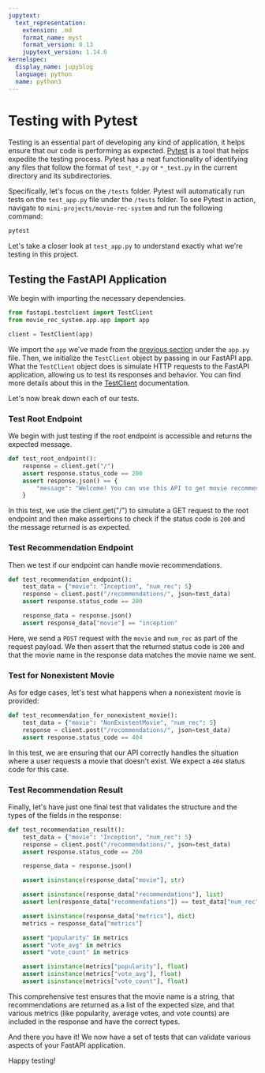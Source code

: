 ```yaml
---
jupytext:
  text_representation:
    extension: .md
    format_name: myst
    format_version: 0.13
    jupytext_version: 1.14.6
kernelspec:
  display_name: jupyblog
  language: python
  name: python3
---
```


# Testing with Pytest


Testing is an essential part of developing any kind of application, it helps ensure that our code is performing as expected. [Pytest](https://docs.pytest.org/en/7.4.x/index.html) is a tool that helps expedite the testing process. Pytest has a neat functionality of identifying any files that follow the format of `test_*.py` or `*_test.py` in the current directory and its subdirectories. 

Specifically, let's focus on the `/tests` folder. Pytest will automatically run tests on the `test_app.py` file under the `/tests` folder. To see Pytest in action, navigate to `mini-projects/movie-rec-system` and run the following command:

```bash
pytest
```
Let's take a closer look at `test_app.py` to understand exactly what we're testing in this project.

## Testing the FastAPI Application

We begin with importing the necessary dependencies.

```python
from fastapi.testclient import TestClient
from movie_rec_system.app.app import app

client = TestClient(app)
```

We import the `app` we've made from the [previous section](https://ploomber-sql.readthedocs.io/en/latest/mini-projects/recommendation-system/setting-up-fastapi.html#creating-the-recommender-app) under the `app.py` file. Then, we initialize the `TestClient` object by passing in our FastAPI app. What the `TestClient` object does is simulate HTTP requests to the FastAPI application, allowing us to test its responses and behavior. You can find more details about this in the [TestClient](https://fastapi.tiangolo.com/tutorial/testing/) documentation.

Let's now break down each of our tests.

### Test Root Endpoint

We begin with just testing if the root endpoint is accessible and returns the expected message.

```python
def test_root_endpoint():
    response = client.get("/")
    assert response.status_code == 200
    assert response.json() == {
        "message": "Welcome! You can use this API to get movie recommendations based on viewers' votes. Visit /docs for more information and to try it out!"  # noqa E501
    }
```

In this test, we use the client.get("/") to simulate a GET request to the root endpoint and then make assertions to check if the status code is `200` and the message returned is as expected.

### Test Recommendation Endpoint

Then we test if our endpoint can handle movie recommendations.

```python
def test_recommendation_endpoint():
    test_data = {"movie": "Inception", "num_rec": 5}
    response = client.post("/recommendations/", json=test_data)
    assert response.status_code == 200

    response_data = response.json()
    assert response_data["movie"] == "inception"
```

Here, we send a `POST` request with the `movie` and `num_rec` as part of the request payload. We then assert that the returned status code is `200` and that the movie name in the response data matches the movie name we sent.

### Test for Nonexistent Movie

As for edge cases, let's test what happens when a nonexistent movie is provided:

```python
def test_recommendation_for_nonexistent_movie():
    test_data = {"movie": "NonExistentMovie", "num_rec": 5}
    response = client.post("/recommendations/", json=test_data)
    assert response.status_code == 404
```
In this test, we are ensuring that our API correctly handles the situation where a user requests a movie that doesn't exist. We expect a `404` status code for this case.

### Test Recommendation Result

Finally, let's have just one final test that validates the structure and the types of the fields in the response:

```python
def test_recommendation_result():
    test_data = {"movie": "Inception", "num_rec": 5}
    response = client.post("/recommendations/", json=test_data)
    assert response.status_code == 200

    response_data = response.json()

    assert isinstance(response_data["movie"], str)

    assert isinstance(response_data["recommendations"], list)
    assert len(response_data["recommendations"]) == test_data["num_rec"]

    assert isinstance(response_data["metrics"], dict)
    metrics = response_data["metrics"]

    assert "popularity" in metrics
    assert "vote_avg" in metrics
    assert "vote_count" in metrics

    assert isinstance(metrics["popularity"], float)
    assert isinstance(metrics["vote_avg"], float)
    assert isinstance(metrics["vote_count"], float)
```

This comprehensive test ensures that the movie name is a string, that recommendations are returned as a list of the expected size, and that various metrics (like popularity, average votes, and vote counts) are included in the response and have the correct types.

And there you have it! We now have a set of tests that can validate various aspects of your FastAPI application.

Happy testing!